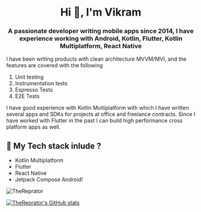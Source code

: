 
<h1 align="center">Hi 👋, I'm Vikram</h1>
<h3 align="center">A passionate developer writing mobile apps since 2014, 
I have  experience working with Android, Kotlin, Flutter, Kotlin Multiplatform, React Native</h3>


I have been writing products with clean architecture MVVM/MVI, and the features are covered with the following 

1. Unit testing
2. Instrumentation tests
3. Espresso Tests
4. E2E Tests

I have good experience with Kotlin Multiplatform with which I have written several apps and SDKs for projects at office and freelance contracts. Since I have worked with Flutter in the past I can build high performance cross platform apps as well.


##  👀 My Tech stack inlude ?

- Kotlin Multiplatform
- Flutter
- React Native
- Jetpack Compose Android!


<p><img align="center" src="https://github-readme-streak-stats.herokuapp.com/?user=TheReprator&" alt="TheReprator"/></p>

[![TheReprator's GitHub stats](https://github-readme-stats.vercel.app/api?username=TheReprator&theme=radical)](https://twitter.com/Reprator1)

